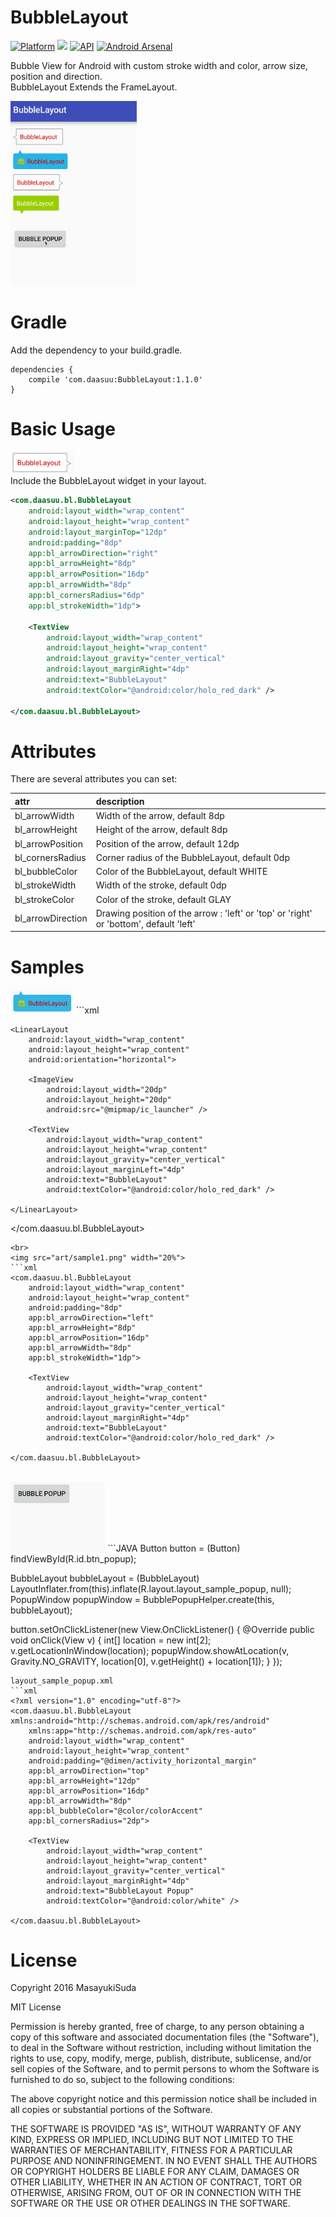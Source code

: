 # BubbleLayout
[![Platform](https://img.shields.io/badge/platform-android-green.svg)](http://developer.android.com/index.html)
<img src="https://img.shields.io/badge/license-MIT-green.svg?style=flat">
[![API](https://img.shields.io/badge/API-14%2B-yellow.svg?style=flat)](https://android-arsenal.com/api?level=14)
[![Android Arsenal](https://img.shields.io/badge/Android%20Arsenal-BubbleLayout-green.svg?style=true)](https://android-arsenal.com/details/1/3564)

Bubble View for Android with custom stroke width and color, arrow size, position and direction.<br>
BubbleLayout Extends the FrameLayout.

<img src="art/all.gif" width="40%">

# Gradle
Add the dependency to your build.gradle.
```
dependencies {
    compile 'com.daasuu:BubbleLayout:1.1.0'
}
```

# Basic Usage
<img src="art/sample3.png" width="20%"><br>
Include the BubbleLayout widget in your layout.

```xml
<com.daasuu.bl.BubbleLayout
    android:layout_width="wrap_content"
    android:layout_height="wrap_content"
    android:layout_marginTop="12dp"
    android:padding="8dp"
    app:bl_arrowDirection="right"
    app:bl_arrowHeight="8dp"
    app:bl_arrowPosition="16dp"
    app:bl_arrowWidth="8dp"
    app:bl_cornersRadius="6dp"
    app:bl_strokeWidth="1dp">

    <TextView
        android:layout_width="wrap_content"
        android:layout_height="wrap_content"
        android:layout_gravity="center_vertical"
        android:layout_marginRight="4dp"
        android:text="BubbleLayout"
        android:textColor="@android:color/holo_red_dark" />

</com.daasuu.bl.BubbleLayout>
```
# Attributes
There are several attributes you can set:

| attr | description |
|:---|:---|
| bl_arrowWidth | Width of the arrow, default 8dp |
| bl_arrowHeight | Height of the arrow, default 8dp |
| bl_arrowPosition | Position of the arrow, default 12dp |
| bl_cornersRadius | Corner radius of the BubbleLayout, default 0dp |
| bl_bubbleColor | Color of the BubbleLayout, default WHITE |
| bl_strokeWidth | Width of the stroke, default 0dp |
| bl_strokeColor | Color of the stroke, default GLAY |
| bl_arrowDirection | Drawing position of the arrow : 'left' or 'top' or 'right' or 'bottom', default 'left' |





# Samples
<img src="art/sample2.png" width="20%">
```xml
<com.daasuu.bl.BubbleLayout
    android:layout_width="wrap_content"
    android:layout_height="wrap_content"
    android:layout_marginTop="12dp"
    android:padding="8dp"
    app:bl_arrowDirection="top"
    app:bl_arrowHeight="8dp"
    app:bl_arrowPosition="12dp"
    app:bl_arrowWidth="8dp"
    app:bl_bubbleColor="@android:color/holo_blue_light"
    app:bl_cornersRadius="8dp">

    <LinearLayout
        android:layout_width="wrap_content"
        android:layout_height="wrap_content"
        android:orientation="horizontal">

        <ImageView
            android:layout_width="20dp"
            android:layout_height="20dp"
            android:src="@mipmap/ic_launcher" />

        <TextView
            android:layout_width="wrap_content"
            android:layout_height="wrap_content"
            android:layout_gravity="center_vertical"
            android:layout_marginLeft="4dp"
            android:text="BubbleLayout"
            android:textColor="@android:color/holo_red_dark" />

    </LinearLayout>

</com.daasuu.bl.BubbleLayout>
```
<br>
<img src="art/sample1.png" width="20%">
```xml
<com.daasuu.bl.BubbleLayout
    android:layout_width="wrap_content"
    android:layout_height="wrap_content"
    android:padding="8dp"
    app:bl_arrowDirection="left"
    app:bl_arrowHeight="8dp"
    app:bl_arrowPosition="16dp"
    app:bl_arrowWidth="8dp"
    app:bl_strokeWidth="1dp">

    <TextView
        android:layout_width="wrap_content"
        android:layout_height="wrap_content"
        android:layout_gravity="center_vertical"
        android:layout_marginRight="4dp"
        android:text="BubbleLayout"
        android:textColor="@android:color/holo_red_dark" />

</com.daasuu.bl.BubbleLayout>
```

<br>
<img src="art/popup.gif" width="30%">
```JAVA
Button button = (Button) findViewById(R.id.btn_popup);

BubbleLayout bubbleLayout = (BubbleLayout) LayoutInflater.from(this).inflate(R.layout.layout_sample_popup, null);
PopupWindow popupWindow = BubblePopupHelper.create(this, bubbleLayout);

button.setOnClickListener(new View.OnClickListener() {
    @Override
    public void onClick(View v) {
        int[] location = new int[2];
        v.getLocationInWindow(location);
        popupWindow.showAtLocation(v, Gravity.NO_GRAVITY, location[0], v.getHeight() + location[1]);
    }
});
```
layout_sample_popup.xml
```xml
<?xml version="1.0" encoding="utf-8"?>
<com.daasuu.bl.BubbleLayout xmlns:android="http://schemas.android.com/apk/res/android"
    xmlns:app="http://schemas.android.com/apk/res-auto"
    android:layout_width="wrap_content"
    android:layout_height="wrap_content"
    android:padding="@dimen/activity_horizontal_margin"
    app:bl_arrowDirection="top"
    app:bl_arrowHeight="12dp"
    app:bl_arrowPosition="16dp"
    app:bl_arrowWidth="8dp"
    app:bl_bubbleColor="@color/colorAccent"
    app:bl_cornersRadius="2dp">

    <TextView
        android:layout_width="wrap_content"
        android:layout_height="wrap_content"
        android:layout_gravity="center_vertical"
        android:layout_marginRight="4dp"
        android:text="BubbleLayout Popup"
        android:textColor="@android:color/white" />

</com.daasuu.bl.BubbleLayout>
```



# License

Copyright 2016 MasayukiSuda

MIT License

Permission is hereby granted, free of charge, to any person obtaining a copy of this software and associated documentation files (the "Software"), to deal in the Software without restriction, including without limitation the rights to use, copy, modify, merge, publish, distribute, sublicense, and/or sell copies of the Software, and to permit persons to whom the Software is furnished to do so, subject to the following conditions:

The above copyright notice and this permission notice shall be included in all copies or substantial portions of the Software.

THE SOFTWARE IS PROVIDED "AS IS", WITHOUT WARRANTY OF ANY KIND, EXPRESS OR IMPLIED, INCLUDING BUT NOT LIMITED TO THE WARRANTIES OF MERCHANTABILITY, FITNESS FOR A PARTICULAR PURPOSE AND NONINFRINGEMENT. IN NO EVENT SHALL THE AUTHORS OR COPYRIGHT HOLDERS BE LIABLE FOR ANY CLAIM, DAMAGES OR OTHER LIABILITY, WHETHER IN AN ACTION OF CONTRACT, TORT OR OTHERWISE, ARISING FROM, OUT OF OR IN CONNECTION WITH THE SOFTWARE OR THE USE OR OTHER DEALINGS IN THE SOFTWARE.


